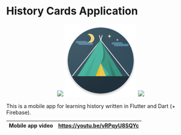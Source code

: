 # History Cards Application

<p align="center">
  <img src="https://seeklogo.com/images/F/flutter-logo-5086DD11C5-seeklogo.com.png" width="11%"/>
  <img src="https://github.com/mh-developer/Avtokampi-Mobile/blob/master/avtokampi/assets/images/ikona.png?raw=true"/>
  <img src="https://upload.wikimedia.org/wikipedia/commons/7/7e/Dart-logo.png" width="14%"/>
</p>

This is a mobile app for learning history written in Flutter and Dart (+ Firebase).

| Mobile app video               | https://youtu.be/vRPqyU8SQYc              |
| ------------------------------ |:-----------------------------------------:|
